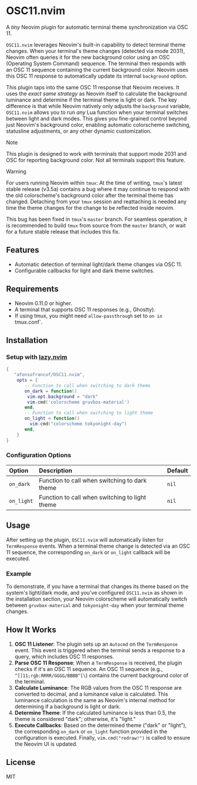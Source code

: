 # OSC11.nvim

A *tiny* Neovim plugin for automatic terminal theme synchronization via OSC 11.

`OSC11.nvim` leverages Neovim's built-in capability to detect terminal theme changes. 
When your terminal's theme changes (detected via mode 2031), Neovim often queries it for the new background color using an OSC (Operating System Command) sequence.
The terminal then responds with an OSC 11 sequence containing the current background color. Neovim uses this OSC 11 response to automatically update its internal `background` option.

This plugin taps into the same OSC 11 response that Neovim receives. It uses the *exact same strategy* as Neovim itself to calculate the background luminance and determine if the terminal theme is light or dark.
The key difference is that while Neovim natively only adjusts the `background` variable, `OSC11.nvim` allows you to run *any* Lua function when your terminal switches between light and dark modes.
This gives you fine-grained control beyond just Neovim's background color, enabling automatic colorscheme switching, statusline adjustments, or any other dynamic customization.

> [!NOTE]
> This plugin is designed to work with terminals that support mode 2031 and OSC for reporting background color. Not all terminals support this feature.

> [!WARNING]
> For users running Neovim within `tmux`: At the time of writing, `tmux`'s latest stable release (v3.5a) contains a bug where it may continue to respond with the old colorscheme's background color after the terminal theme has changed. Detaching from your `tmux` session and reattaching is needed any time the theme changes for the change to be reflected inside neovim.
>
> This bug has been fixed in `tmux`'s `master` branch. For seamless operation, it is recommended to build `tmux` from source from the `master` branch, or wait for a future stable release that includes this fix. 

## Features

- Automatic detection of terminal light/dark theme changes via OSC 11.
- Configurable callbacks for light and dark theme switches.

## Requirements

- Neovim 0.11.0 or higher.
- A terminal that supports OSC 11 responses (e.g., Ghostty).
- If using tmux, you might need `allow-passthrough` set to `on in `tmux.conf`.

## Installation

### Setup with [lazy.nvim](https://github.com/folke/lazy.nvim)

```lua
{
   "afonsofrancof/OSC11.nvim",
    opts = {
       -- Function to call when switching to dark theme
       on_dark = function()
        vim.opt.background = "dark"
        vim.cmd('colorscheme gruvbox-material')
       end,
       -- Function to call when switching to light theme
       on_light = function()
         vim.cmd("colorscheme tokyonight-day")
       end,
    }
}
```

### Configuration Options

| Option     | Description                                   | Default |
| :--------- | :-------------------------------------------- | :------ |
| `on_dark`  | Function to call when switching to dark theme | `nil`   |
| `on_light` | Function to call when switching to light theme | `nil`   |

## Usage

After setting up the plugin, `OSC11.nvim` will automatically listen for `TermResponse` events. When a terminal theme change is detected via an OSC 11 sequence, the corresponding `on_dark` or `on_light` callback will be executed.

### Example

To demonstrate, if you have a terminal that changes its theme based on the system's light/dark mode, and you've configured `OSC11.nvim` as shown in the installation section, your Neovim colorscheme will automatically switch between `gruvbox-material` and `tokyonight-day` when your terminal theme changes.

## How It Works

1.  **OSC 11 Listener**: The plugin sets up an `Autocmd` on the `TermResponse` event. This event is triggered when the terminal sends a response to a query, which includes OSC 11 responses.
2.  **Parse OSC 11 Response**: When a `TermResponse` is received, the plugin checks if it's an OSC 11 sequence. An OSC 11 sequence (e.g., `^[]11;rgb:RRRR/GGGG/BBBB^[\`) contains the current background color of the terminal.
3.  **Calculate Luminance**: The RGB values from the OSC 11 response are converted to decimal, and a luminance value is calculated. This luminance calculation is the same as Neovim's internal method for determining if a background is light or dark.
4.  **Determine Theme**: If the calculated luminance is less than 0.5, the theme is considered "dark"; otherwise, it's "light."
5.  **Execute Callbacks**: Based on the determined theme ("dark" or "light"), the corresponding `on_dark` or `on_light` function provided in the configuration is executed. Finally, `vim.cmd("redraw!")` is called to ensure the Neovim UI is updated.

## License

MIT
